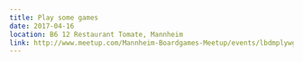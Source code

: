 ```yaml
---
title: Play some games
date: 2017-04-16
location: B6 12 Restaurant Tomate, Mannheim
link: http://www.meetup.com/Mannheim-Boardgames-Meetup/events/lbdmplywgbvb/
---
```

